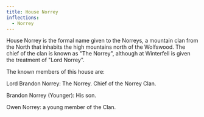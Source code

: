 ```yaml
---
title: House Norrey
inflections:
  - Norrey
---
```


House Norrey is the formal name given to the Norreys, a mountain clan from the North that inhabits the high mountains north of the Wolfswood. The chief of the clan is known as "The Norrey", although at Winterfell is given the treatment of "Lord Norrey".

The known members of this house are:

Lord Brandon Norrey: The Norrey. Chief of the Norrey Clan.

Brandon Norrey (Younger): His son.

Owen Norrey: a young member of the Clan.


